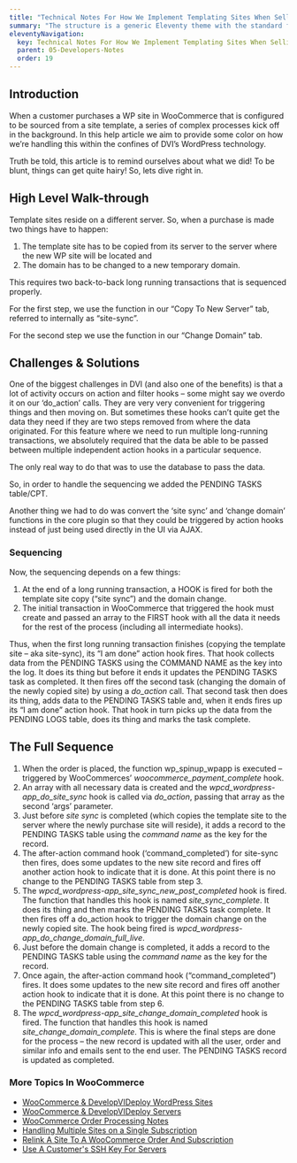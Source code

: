 ```yaml
---
title: "Technical Notes For How We Implement Templating Sites When Selling WP Sites With WooCommerce"
summary: "The structure is a generic Eleventy theme with the standard folder and file names."
eleventyNavigation:
  key: Technical Notes For How We Implement Templating Sites When Selling WP Sites With WooCommerce
  parent: 05-Developers-Notes
  order: 19
---
```

## Introduction

When a customer purchases a WP site in WooCommerce that is configured to be sourced from a site template, a series of complex processes kick off in the background. In this help article we aim to provide some color on how we’re handling this within the confines of DVI’s WordPress technology.

Truth be told, this article is to remind ourselves about what we did! To be blunt, things can get quite hairy! So, lets dive right in.

## High Level Walk-through

Template sites reside on a different server. So, when a purchase is made two things have to happen:

1.  The template site has to be copied from its server to the server where the new WP site will be located and
2.  The domain has to be changed to a new temporary domain.

This requires two back-to-back long running transactions that is sequenced properly.

For the first step, we use the function in our “Copy To New Server” tab, referred to internally as “site-sync”.

For the second step we use the function in our “Change Domain” tab.

## Challenges & Solutions

One of the biggest challenges in DVI (and also one of the benefits) is that a lot of activity occurs on action and filter hooks – some might say we overdo it on our ‘do_action’ calls. They are very very convenient for triggering things and then moving on. But sometimes these hooks can’t quite get the data they need if they are two steps removed from where the data originated. For this feature where we need to run multiple long-running transactions, we absolutely required that the data be able to be passed between multiple independent action hooks in a particular sequence.

The only real way to do that was to use the database to pass the data.

So, in order to handle the sequencing we added the PENDING TASKS table/CPT.

Another thing we had to do was convert the ‘site sync’ and ‘change domain’ functions in the core plugin so that they could be triggered by action hooks instead of just being used directly in the UI via AJAX.

### Sequencing

Now, the sequencing depends on a few things:

1.  At the end of a long running transaction, a HOOK is fired for both the template site copy (“site sync”) and the domain change.
2.  The initial transaction in WooCommerce that triggered the hook must create and passed an array to the FIRST hook with all the data it needs for the rest of the process (including all intermediate hooks).

Thus, when the first long running transaction finishes (copying the template site – aka site-sync), its “I am done” action hook fires. That hook collects data from the PENDING TASKS using the COMMAND NAME as the key into the log. It does its thing but before it ends it updates the PENDING TASKS task as completed. It then fires off the second task (changing the domain of the newly copied site) by using a _do_action_ call. That second task then does its thing, adds data to the PENDING TASKS table and, when it ends fires up its “I am done” action hook. That hook in turn picks up the data from the PENDING LOGS table, does its thing and marks the task complete.

## The Full Sequence

1.  When the order is placed, the function wp_spinup_wpapp is executed – triggered by WooCommerces’ _woocommerce_payment_complete_ hook.
2.  An array with all necessary data is created and the _wpcd_wordpress-app_do_site_sync_ hook is called via _do_action_, passing that array as the second ‘args’ parameter.
3.  Just before _site sync_ is completed (which copies the template site to the server where the newly purchase site will reside), it adds a record to the PENDING TASKS table using the _command name_ as the key for the record.
4.  The after-action command hook (‘command_completed’) for site-sync then fires, does some updates to the new site record and fires off another action hook to indicate that it is done. At this point there is no change to the PENDING TASKS table from step 3.
5.  The _wpcd_wordpress-app_site_sync_new_post_completed_ hook is fired. The function that handles this hook is named _site_sync_complete_. It does its thing and then marks the PENDING TASKS task complete. It then fires off a do_action hook to trigger the domain change on the newly copied site. The hook being fired is _wpcd_wordpress-app_do_change_domain_full_live_.
6.  Just before the domain change is completed, it adds a record to the PENDING TASKS table using the _command name_ as the key for the record.
7.  Once again, the after-action command hook (“command_completed”) fires. It does some updates to the new site record and fires off another action hook to indicate that it is done. At this point there is no change to the PENDING TASKS table from step 6.
8.  The _wpcd_wordpress-app_site_change_domain_completed_ hook is fired. The function that handles this hook is named _site_change_domain_complete_. This is where the final steps are done for the process – the new record is updated with all the user, order and similar info and emails sent to the end user. The PENDING TASKS record is updated as completed.

### More Topics In WooCommerce

*   [WooCommerce & DevelopVIDeploy WordPress Sites](https://web.archive.org/web/20240304141715/https://wpclouddeploy.com/documentation/woocommerce/woocommerce-wpclouddeploy-wordpress-sites/)
*   [WooCommerce & DevelopVIDeploy Servers](https://web.archive.org/web/20240304141715/https://wpclouddeploy.com/documentation/woocommerce/woocommerce-wpclouddeploy/)
*   [WooCommerce Order Processing Notes](https://web.archive.org/web/20240304141715/https://wpclouddeploy.com/documentation/woocommerce/woocommerce-order-processing-notes/)
*   [Handling Multiple Sites on a Single Subscription](https://web.archive.org/web/20240304141715/https://wpclouddeploy.com/documentation/woocommerce/handling-multiple-sites-on-a-single-subscription/)
*   [Relink A Site To A WooCommerce Order And Subscription](https://web.archive.org/web/20240304141715/https://wpclouddeploy.com/documentation/woocommerce/relink-a-site-to-a-woocommerce-order-and-subscription/)
*   [Use A Customer's SSH Key For Servers](https://web.archive.org/web/20240304141715/https://wpclouddeploy.com/documentation/woocommerce/use-a-customers-ssh-key-for-servers/)
